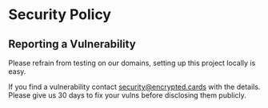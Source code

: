 # Security Policy

## Reporting a Vulnerability

Please refrain from testing on our domains, setting up this project locally is easy.

If you find a vulnerability contact security@encrypted.cards with the details.  
Please give us 30 days to fix your vulns before disclosing them publicly.  
